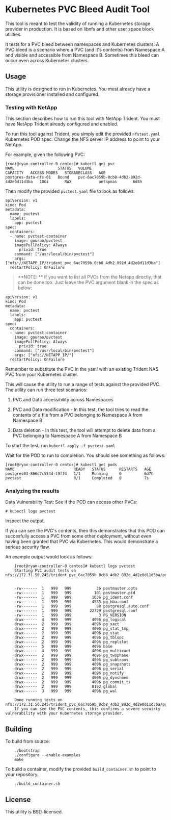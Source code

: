 # Kubernetes PVC Bleed Audit Tool

This tool is meant to test the validity of running a Kubernetes storage provider in production.  It is based on libnfs and other user space block utilities.

It tests for a PVC bleed between namespaces and Kubernetes clusters.  A PVC bleed is a scenario where a PVC (and it's contents) from Namespace A and visible and accessible from Namespace B.  Sometimes this bleed can occur even across Kubernetes clusters.

## Usage

This utility is designed to run in Kubernetes.  You must already have a storage provisioner installed and configured.

### Testing with NetApp
This section describes how to run this tool with NetApp Trident.  You must have NetApp Trident already configured and enabled.  

To run this tool against Trident, you simply edit the provided `nfstest.yaml` Kubernetes POD spec.  Change the NFS server IP address to point to your NetApp.

For example, given the following PVC:

```
[root@ryan-controller-0 centos]# kubectl get pvc
NAME                   STATUS   VOLUME                                     CAPACITY   ACCESS MODES   STORAGECLASS   AGE
postgres-data-nfs-01   Bound    pvc-6ac7059b-0cb8-4db2-892d-4d2e0d11d3ba   10Gi       RWX            ontapnas       6d8h
```

Then modify the provided `pvctest.yaml` file to look as follows:

```
apiVersion: v1
kind: Pod
metadata:
  name: pvctest
  labels:
    app: pvctest
spec:
  containers:
  - name: pvctest-container
    image: gourao/pvctest
    imagePullPolicy: Always
      privid: true	
    command: ["/usr/local/bin/pvctest"]
    args: ["nfs://NETAPP_IP/trident_pvc_6ac7059b_0cb8_4db2_892d_4d2e0d11d3ba"]
  restartPolicy: OnFailure

```
> **NOTE: ** If you want to list all PVCs from the Netapp directly, that can be done too.  Just leave the PVC argument blank in the spec as below:

```
apiVersion: v1
kind: Pod
metadata:
  name: pvctest
  labels:
    app: pvctest
spec:
  containers:
  - name: pvctest-container
    image: gourao/pvctest
    imagePullPolicy: Always
      privid: true	
    command: ["/usr/local/bin/pvctest"]
    args: ["nfs://NETAPP_IP/"]
  restartPolicy: OnFailure
```

Remember to substitute the PVC in the yaml with an existing Trident NAS PVC from your Kubernetes cluster.

This will cause the utility to run a range of tests against the provided PVC.  The utility can run three test scenarios:

1. PVC and Data accessibility across Namespaces 

2. PVC and Data modification - In this test, the tool tries to read the contents of a file from a PVC belonging to Namespace A from Namespace B

3. Data deletion - In this test, the tool will attempt to delete data from a PVC belonging to Namespace A from Namespace B

To start the test, run `kubectl apply -f pvctest.yaml`

Wait for the POD to run to completion.  You should see something as follows:

```
[root@ryan-controller-0 centos]# kubectl get pods                  
NAME                          READY   STATUS      RESTARTS   AGE   
postgres03-866d7c554d-t9f74   1/1     Running     0          6d7h  
pvctest                       0/1     Completed   0          7s    
```

### Analyzing the results

Data Vulnerability Test: See if the POD can access other PVCs:
```
# kubectl logs pvctest
```


Inspect the output.

If you can see the PVC's contents, then this demonstrates that this POD can succesfully access a PVC from some other deployment, without even having been granted that PVC via Kubernetes.  This would demonstrate a serious security flaw.

An example output would look as follows:

```
    [root@ryan-controller-0 centos]# kubectl logs pvctest
	Starting PVC audit tests on nfs://172.31.50.245/trident_pvc_6ac7059b_0cb8_4db2_892d_4d2e0d11d3ba/pgdata


	-rw-------  1   999   999           36 postmaster.opts
	-rw-------  1   999   999          101 postmaster.pid
	-rw-------  1   999   999         1636 pg_ident.conf
	-rw-------  1   999   999         4535 pg_hba.conf
	-rw-------  1   999   999           88 postgresql.auto.conf
	-rw-------  1   999   999        22729 postgresql.conf
	-rw-------  1   999   999            3 PG_VERSION
	drwx------  4   999   999         4096 pg_logical
	drwx------  2   999   999         4096 pg_xact
	drwx------  2   999   999         4096 pg_stat_tmp
	drwx------  2   999   999         4096 pg_stat
	drwx------  2   999   999         4096 pg_tblspc
	drwx------  2   999   999         4096 pg_replslot
	drwx------  5   999   999         4096 base
	drwx------  4   999   999         4096 pg_multixact
	drwx------  2   999   999         4096 pg_twophase
	drwx------  2   999   999         4096 pg_subtrans
	drwx------  2   999   999         4096 pg_snapshots
	drwx------  2   999   999         4096 pg_serial
	drwx------  2   999   999         4096 pg_notify
	drwx------  2   999   999         4096 pg_dynshmem
	drwx------  2   999   999         4096 pg_commit_ts
	drwx------  2   999   999         8192 global
	drwx------  3   999   999         4096 pg_wal

	Done running tests on nfs://172.31.50.245/trident_pvc_6ac7059b_0cb8_4db2_892d_4d2e0d11d3ba/pgdata
	If you can see the PVC contents, this confirms a severe secuirty vulnerability with your Kubernetes storage provider.

```


## Building

To build from source:

```
    ./bootstrap
    ./configure --enable-examples
    make
```

To build a container, modify the provided `build_container.sh` to point to your repository.

```
	./build_container.sh
```

## License

This utility is BSD-licensed.
